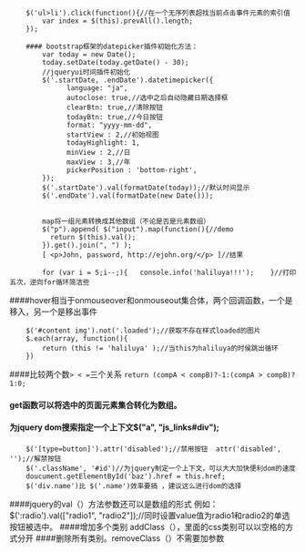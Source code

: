 		$('ul>li').click(function(){//在一个无序列表超找当前点击事件元素的索引值
		 	var index = $(this).prevAll().length;
		});
		
		#### bootstrap框架的datepicker插件初始化方法：
			var today = new Date();
			today.setDate(today.getDate() - 30);
			//jqueryui时间插件初始化
			$('.startDate, .endDate').datetimepicker({
				  language: "ja",
		          autoclose: true,//选中之后自动隐藏日期选择框
		          clearBtn: true,//清除按钮
		          todayBtn: true,//今日按钮
		          format: "yyyy-mm-dd",
		          startView : 2,//初始视图
		          todayHighlight: 1,
		          minView : 2,//日
		          maxView : 3,//年
		          pickerPosition : 'bottom-right',
			});
			$('.startDate').val(formatDate(today));//默认时间显示
			$('.endDate').val(formatDate(new Date()));
			
			
			map将一组元素转换成其他数组（不论是否是元素数组）
			$("p").append( $("input").map(function(){//demo
			  return $(this).val();
			}).get().join(", ") );
			[ <p>John, password, http://ejohn.org/</p> ]//结果
			
			for (var i = 5;i--;){	console.info('haliluya!!!');	}//打印五次，逆向for循环简洁些
			
####hover相当于onmouseover和onmouseout集合体，两个回调函数，一个是移入，另一个是移出事件

		$('#content img').not('.loaded');//获取不存在样式loaded的图片
		$.each(array, function(){
			return (this != 'haliluya' );//当this为haliluya的时侯跳出循环
		})
		
####比较两个数` > < = `三个关系 `return (compA < compB)?-1:(compA > compB)?1:0;`
#### get函数可以将选中的页面元素集合转化为数组。	
#### 为jquery dom搜索指定一个上下文$("a", "js_links#div");		
		$('[type=button]').attr('disabled');//禁用按钮  attr('disabled', '');//解禁按钮
		$('.className', '#id')//为jquery制定一个上下文，可以大大加快便利dom的速度
		doucument.getElementById('baz').href = this.href;
		$('div.name')比 $('.name')效率要搞 ，建议这么进行dom的选择

####jquery的val（）方法参数还可以是数组的形式 例如：$(':radio').val(["radio1", "radio2"]);//同时设置value值为radio1和radio2的单选按钮被选中。
####增加多个类别 addClass（），里面的css类别可以以空格的方式分开
####删除所有类别。removeClass（）不需要加参数

